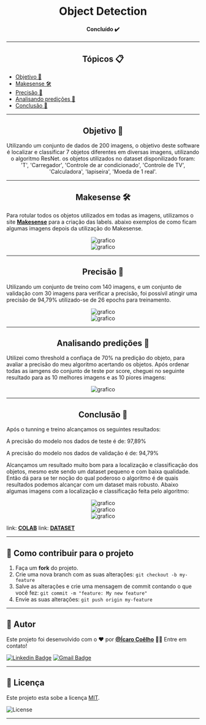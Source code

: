 <h1 align="center">Object Detection</h1>

<h4 align="center"> 
	Concluído ✔️
</h4>

---

   <h2 align="center">Tópicos 📋</h2>

   <p>
   
   - [Objetivo 📖](#objetivo-)
   - [Makesense 🛠️](#makesense-%EF%B8%8F)
   - [Precisão 🏁](#precisão-)
   - [Analisando predições 📲](#analisando-predições-)
   - [Conclusão 🤔](#conclusão-)

   </p>

---

<h2 align="center">Objetivo 📖</h2>
   
<p align="center">
  Utilizando um conjunto de dados de 200 imagens, o objetivo deste software é localizar e classificar 7 objetos diferentes em diversas imagens, utilizando o algoritmo ResNet. os objetos utilizados no dataset disponilizado foram: 'T', 'Carregador', 'Controle de ar condicionado', 'Controle de TV', 'Calculadora', 'lapiseira', 'Moeda de 1 real'.</p>
</p>

---

<h2 align="center">Makesense 🛠️</h2>

   <p>

Para rotular todos os objetos utilizados em todas as imagens, utilizamos o site **[Makesense](https://makesense.ai)** para a criação das labels. abaixo exemplos de como ficam algumas imagens depois da utilização do Makesense.

 <div align = "center"><img src="imagens/1.png" alt="grafico"></div>
 <div align = "center"><img src="imagens/2.png" alt="grafico"></div>

   </p>

---

<h2 align="center">Precisão 🏁</h2>

   <p>

Utilizando um conjunto de treino com 140 imagens, e um conjunto de validação com 30 imagens para verificar a precisão, foi possívil atingir uma precisão de 94,79% utilizado-se de 26 epochs para treinamento.

 <div align = "center"><img src="imagens/3.png" alt="grafico"></div>
 <div align = "center"><img src="imagens/4.png" alt="grafico"></div>


   </p>

---

<h2 align="center">Analisando predições 📲</h2>

<p> 
Utilizei como threshold a confiaça de 70% na predição do objeto, para avaliar a precisão do meu algoritmo acertando os objetos. Após ordenar todas as iamgens do conjunto de teste por score, cheguei no seguinte resultado para as 10 melhores imagens e as 10 piores imagens:

</p>
   
<div align = "center"><img src="imagens/5.png" alt="grafico"></div>

---

<h2 align="center">Conclusão 🤔</h2>

<p> 
  Após o tunning e treino alcançamos os seguintes resultados:
  
  A precisão do modelo nos dados de teste é de: 97,89%

  A precisão do modelo nos dados de validação é de: 94,79%

  Alcançamos um resultado muito bom para a localização e classificação dos objetos, mesmo este sendo um dataset pequeno e com baixa qualidade. Então dá para se ter noção do qual poderoso o algoritmo é de quais resultados podemos alcançar com um dataset mais robusto.
  Abaixo algumas imagens com a localização e classificação feita pelo algoritmo:
  
<div align = "center"><img src="imagens/6.png" alt="grafico"></div>
<div align = "center"><img src="imagens/7.png" alt="grafico"></div>
<div align = "center"><img src="imagens/8.png" alt="grafico"></div>

 
</p>

   link: **[COLAB](https://colab.research.google.com/drive/1v3Sc_HNnxpFqW3pFE1sqQSXgbM8BLPrL?usp=sharing)**
   link: **[DATASET](https://drive.google.com/drive/folders/19AsIHBmWQtU0sdpYrMyqaJKbOpfmNeuW?usp=sharing)**

---

## 💪 Como contribuir para o projeto

1. Faça um **fork** do projeto.
2. Crie uma nova branch com as suas alterações: `git checkout -b my-feature`
3. Salve as alterações e crie uma mensagem de commit contando o que você fez: `git commit -m "feature: My new feature"`
4. Envie as suas alterações: `git push origin my-feature`

---

   ## 🦸 Autor

   Este projeto foi desenvolvido com o ❤️ por **[@Ícaro Coêlho](https://github.com/icarogga?tab=following)** 👋🏽 Entre em contato!
   
   [![Linkedin Badge](https://img.shields.io/badge/-Ícaro-blue?style=flat-square&logo=Linkedin&logoColor=white&link=https://www.linkedin.com/in/ícaro-coelho-3a5b60206/)](https://www.linkedin.com/in/ícaro-coelho-3a5b60206/) 
[![Gmail Badge](https://img.shields.io/badge/-icarogga@gmail.com-c14438?style=flat-square&logo=Gmail&logoColor=white&link=mailto:icarogga@gmail.com)](mailto:icarogga@gmail.com)

---

## 📝 Licença

Este projeto esta sobe a licença [MIT](./LICENSE).

<img alt="License" src="https://img.shields.io/badge/license-MIT-brightgreen">

---



